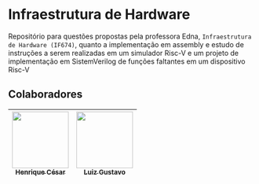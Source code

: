 # Infraestrutura de Hardware

Repositório para questões propostas pela professora Edna, `Infraestrutura de Hardware (IF674)`, quanto a implementação em assembly e estudo de instruções a serem realizadas em um simulador Risc-V e um projeto de implementação em SistemVerilog de funções faltantes em um dispositivo Risc-V

## Colaboradores
| [<img src="https://avatars.githubusercontent.com/u/129231720?v=4" width=115><br><sub>Henrique César</sub>](https://github.com/SapoSopa) | [<img src="https://avatars.githubusercontent.com/u/96800329?v=4" width=115><br><sub>Luiz Gustavo</sub>](https://github.com/Zed201) |
| :---: | :---: |

